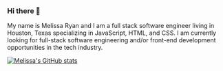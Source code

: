 ### Hi there 👋

My name is Melissa Ryan and I am a full stack software engineer living in Houston, Texas specializing in JavaScript, HTML, and CSS. I am currently looking for full-stack software engineering and/or front-end development opportunities in the tech industry.

[![Melissa's GitHub stats](https://github-readme-stats.vercel.app/api?username=melissaryandigital)](https://github.com/melissaryandigital/github-readme-stats)


<!--
**melissaryandigital/melissaryandigital** is a ✨ _special_ ✨ repository because its `README.md` (this file) appears on your GitHub profile.

Here are some ideas to get you started:

- 🔭 I’m currently working on ...
- 🌱 I’m currently learning ...
- 👯 I’m looking to collaborate on ...
- 🤔 I’m looking for help with ...
- 💬 Ask me about ...
- 📫 How to reach me: ...
- 😄 Pronouns: ...
- ⚡ Fun fact: ...
-->
